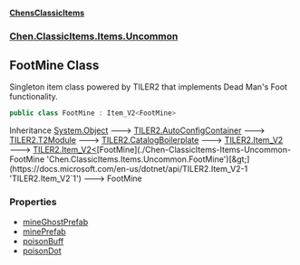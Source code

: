 
#### [ChensClassicItems](./index 'index')

### [Chen.ClassicItems.Items.Uncommon](./Chen-ClassicItems-Items-Uncommon 'Chen.ClassicItems.Items.Uncommon')

## FootMine Class
Singleton item class powered by TILER2 that implements Dead Man's Foot functionality.  
```csharp
public class FootMine : Item_V2<FootMine>
```
Inheritance [System.Object](https://docs.microsoft.com/en-us/dotnet/api/System.Object 'System.Object') &#129106; [TILER2.AutoConfigContainer](https://docs.microsoft.com/en-us/dotnet/api/TILER2.AutoConfigContainer 'TILER2.AutoConfigContainer') &#129106; [TILER2.T2Module](https://docs.microsoft.com/en-us/dotnet/api/TILER2.T2Module 'TILER2.T2Module') &#129106; [TILER2.CatalogBoilerplate](https://docs.microsoft.com/en-us/dotnet/api/TILER2.CatalogBoilerplate 'TILER2.CatalogBoilerplate') &#129106; [TILER2.Item_V2](https://docs.microsoft.com/en-us/dotnet/api/TILER2.Item_V2 'TILER2.Item_V2') &#129106; [TILER2.Item_V2&lt;](https://docs.microsoft.com/en-us/dotnet/api/TILER2.Item_V2-1 'TILER2.Item_V2`1')[FootMine](./Chen-ClassicItems-Items-Uncommon-FootMine 'Chen.ClassicItems.Items.Uncommon.FootMine')[&gt;](https://docs.microsoft.com/en-us/dotnet/api/TILER2.Item_V2-1 'TILER2.Item_V2`1') &#129106; FootMine  

### Properties
- [mineGhostPrefab](./Chen-ClassicItems-Items-Uncommon-FootMine-mineGhostPrefab 'Chen.ClassicItems.Items.Uncommon.FootMine.mineGhostPrefab')
- [minePrefab](./Chen-ClassicItems-Items-Uncommon-FootMine-minePrefab 'Chen.ClassicItems.Items.Uncommon.FootMine.minePrefab')
- [poisonBuff](./Chen-ClassicItems-Items-Uncommon-FootMine-poisonBuff 'Chen.ClassicItems.Items.Uncommon.FootMine.poisonBuff')
- [poisonDot](./Chen-ClassicItems-Items-Uncommon-FootMine-poisonDot 'Chen.ClassicItems.Items.Uncommon.FootMine.poisonDot')
